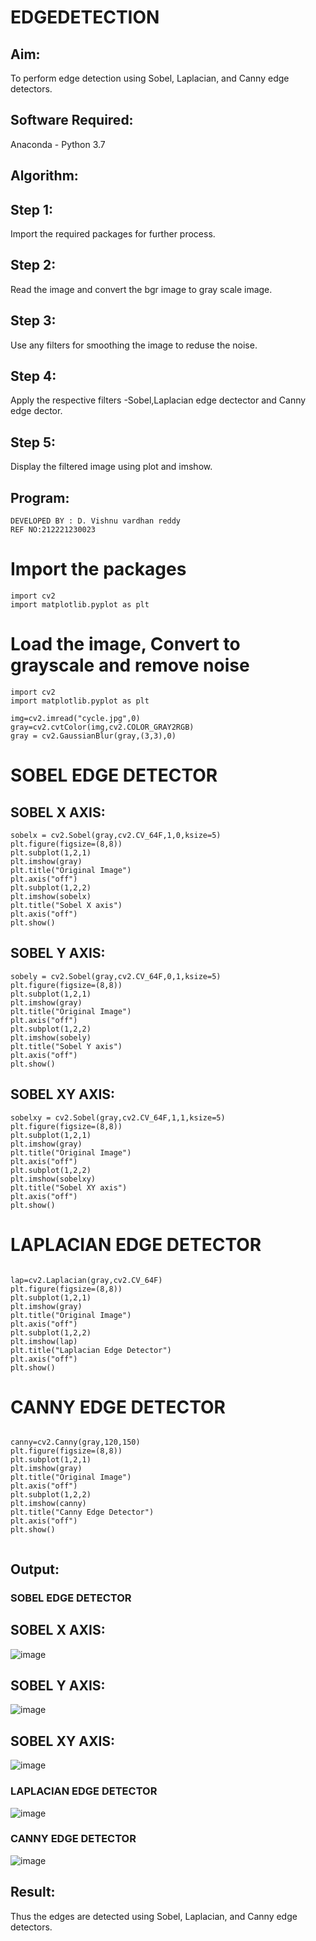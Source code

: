 # EDGEDETECTION

## Aim:
To perform edge detection using Sobel, Laplacian, and Canny edge detectors.

## Software Required:
Anaconda - Python 3.7

## Algorithm:
## Step 1:
Import the required packages for further process.

## Step 2:
Read the image and convert the bgr image to gray scale image.

## Step 3:
Use any filters for smoothing the image to reduse the noise.

## Step 4:
Apply the respective filters -Sobel,Laplacian edge dectector and Canny edge dector.

## Step 5:
Display the filtered image using plot and imshow.

## Program:
```
DEVELOPED BY : D. Vishnu vardhan reddy
REF NO:212221230023

``` 
# Import the packages
```
import cv2
import matplotlib.pyplot as plt
```

# Load the image, Convert to grayscale and remove noise
```
import cv2
import matplotlib.pyplot as plt

img=cv2.imread("cycle.jpg",0)
gray=cv2.cvtColor(img,cv2.COLOR_GRAY2RGB)
gray = cv2.GaussianBlur(gray,(3,3),0)
```

# SOBEL EDGE DETECTOR

## SOBEL X AXIS:
```
sobelx = cv2.Sobel(gray,cv2.CV_64F,1,0,ksize=5)
plt.figure(figsize=(8,8))
plt.subplot(1,2,1)
plt.imshow(gray)
plt.title("Original Image")
plt.axis("off")
plt.subplot(1,2,2)
plt.imshow(sobelx)
plt.title("Sobel X axis")
plt.axis("off")
plt.show()
```
## SOBEL Y AXIS:
```
sobely = cv2.Sobel(gray,cv2.CV_64F,0,1,ksize=5)
plt.figure(figsize=(8,8))
plt.subplot(1,2,1)
plt.imshow(gray)
plt.title("Original Image")
plt.axis("off")
plt.subplot(1,2,2)
plt.imshow(sobely)
plt.title("Sobel Y axis")
plt.axis("off")
plt.show()
```
## SOBEL XY AXIS:
```
sobelxy = cv2.Sobel(gray,cv2.CV_64F,1,1,ksize=5)
plt.figure(figsize=(8,8))
plt.subplot(1,2,1)
plt.imshow(gray)
plt.title("Original Image")
plt.axis("off")
plt.subplot(1,2,2)
plt.imshow(sobelxy)
plt.title("Sobel XY axis")
plt.axis("off")
plt.show()
```

# LAPLACIAN EDGE DETECTOR
```

lap=cv2.Laplacian(gray,cv2.CV_64F)
plt.figure(figsize=(8,8))
plt.subplot(1,2,1)
plt.imshow(gray)
plt.title("Original Image")
plt.axis("off")
plt.subplot(1,2,2)
plt.imshow(lap)
plt.title("Laplacian Edge Detector")
plt.axis("off")
plt.show()
```

# CANNY EDGE DETECTOR
```

canny=cv2.Canny(gray,120,150)
plt.figure(figsize=(8,8))
plt.subplot(1,2,1)
plt.imshow(gray)
plt.title("Original Image")
plt.axis("off")
plt.subplot(1,2,2)
plt.imshow(canny)
plt.title("Canny Edge Detector")
plt.axis("off")
plt.show()


```
## Output:
### SOBEL EDGE DETECTOR

## SOBEL X AXIS:
![image](https://github.com/vishnudorigundla/EDGEDETECTION/assets/94175324/919bf7e6-e971-47d7-8988-0f5d85a28672)

## SOBEL Y AXIS:
![image](https://github.com/vishnudorigundla/EDGEDETECTION/assets/94175324/efb5323b-8151-4c7b-b6b3-92510b0d768c)

## SOBEL XY AXIS:

![image](https://github.com/vishnudorigundla/EDGEDETECTION/assets/94175324/60000673-ec28-4cd3-b922-476e9f724ae7)

### LAPLACIAN EDGE DETECTOR

![image](https://github.com/vishnudorigundla/EDGEDETECTION/assets/94175324/72cccfcb-a73b-4ac6-b98f-88d404534841)

### CANNY EDGE DETECTOR
![image](https://github.com/vishnudorigundla/EDGEDETECTION/assets/94175324/f9c08232-3d59-4e2a-82ea-44805cc8b1fb)


## Result:
Thus the edges are detected using Sobel, Laplacian, and Canny edge detectors.
